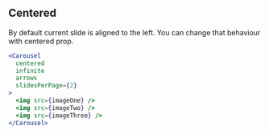 ## Centered
By default current slide is aligned to the left. You can change that behaviour with centered prop.
```jsx render
<Carousel
  centered
  infinite
  arrows
  slidesPerPage={2}
>
  <img src={imageOne} />
  <img src={imageTwo} />
  <img src={imageThree} />
</Carousel>
```
